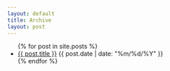 ```yaml
---
layout: default
title: Archive
layout: post
---
```


<div class="archive">
  <ul>
    {% for post in site.posts %}
      <li>
        <article class="row">
          <a href="{{ post.url }}" class="large-9 columns">{{ post.title }}</a>
          <span class="date large-3 columns">{{ post.date | date: "%m/%d/%Y" }}</span>
        </article>
      </li>
    {% endfor %}
  </ul>
</div>